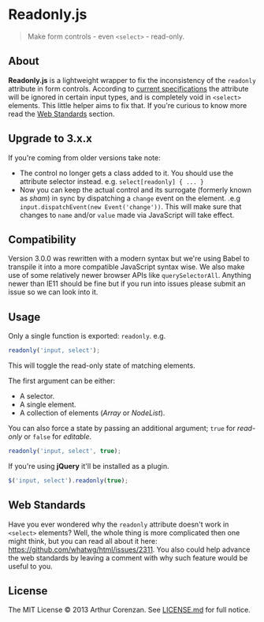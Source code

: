 # Readonly.js

> Make form controls - even `<select>` - read-only.

## About

**Readonly.js** is a lightweight wrapper to fix the inconsistency of the `readonly` attribute in form controls. According to [current specifications](https://developer.mozilla.org/en-US/docs/Web/HTML/Element/input#attr-readonly) the attribute will be ignored in certain input types, and is completely void in `<select>` elements. This little helper aims to fix that. If you're curious to know more read the [Web Standards](#web-standards) section.

## Upgrade to 3.x.x

If you're coming from older versions take note:

- The control no longer gets a class added to it. You should use the attribute selector instead. e.g. `select[readonly] { ... }`
- Now you can keep the actual control and its surrogate (formerly known as _sham_) in sync by dispatching a `change` event on the element. .e.g `input.dispatchEvent(new Event('change'))`. This will make sure that changes to `name` and/or `value` made via JavaScript will take effect.

## Compatibility

Version 3.0.0 was rewritten with a modern syntax but we're using Babel to transpile it into a more compatible JavaScript syntax wise. We also make use of some relatively newer browser APIs like `querySelectorAll`. Anything newer than IE11 should be fine but if you run into issues please submit an issue so we can look into it.

## Usage

Only a single function is exported: `readonly`. e.g.

```js
readonly('input, select');
```

This will toggle the read-only state of matching elements.

The first argument can be either:

- A selector.
- A single element.
- A collection of elements (_Array_ or _NodeList_).

You can also force a state by passing an additional argument; `true` for _read-only_ or `false` for _editable_.

```js
readonly('input, select', true);
```

If you're using **jQuery** it'll be installed as a plugin.

```js
$('input, select').readonly(true);
```

## Web Standards

Have you ever wondered why the `readonly` attribute doesn't work in `<select>` elements? Well, the whole thing is more complicated then one might think, but you can read all about it here: https://github.com/whatwg/html/issues/2311. You also could help advance the web standards by leaving a comment with why such feature would be useful to you.

## License

The MIT License © 2013 Arthur Corenzan. See [LICENSE.md](LICENSE.md) for full notice.
